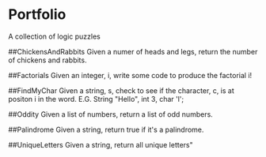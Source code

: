 # Portfolio
A collection of logic puzzles

##ChickensAndRabbits
Given a numer of heads and legs, return the number of chickens and rabbits.

##Factorials
Given an integer, i, write some code to produce the factorial i!

##FindMyChar
Given a string, s, check to see if the character, c, is at positon i in the word.
E.G. String "Hello", int 3, char 'l';

##Oddity
Given a list of numbers, return a list of odd numbers.

##Palindrome
Given a string, return true if it's a palindrome.

##UniqueLetters
Given a string, return all unique letters"

